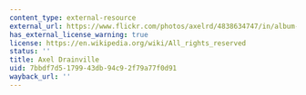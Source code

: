 ```yaml
---
content_type: external-resource
external_url: https://www.flickr.com/photos/axelrd/4838634747/in/album-72157624604961146/
has_external_license_warning: true
license: https://en.wikipedia.org/wiki/All_rights_reserved
status: ''
title: Axel Drainville
uid: 7bbdf7d5-1799-43db-94c9-2f79a77f0d91
wayback_url: ''
---
```

